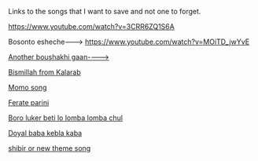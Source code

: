 Links to the songs that I want to save and not one to forget.

 https://www.youtube.com/watch?v=3CRR6ZQ1S6A

Bosonto esheche---> https://www.youtube.com/watch?v=MOiTD_jwYvE

[Another boushakhi gaan---->](https://www.youtube.com/watch?v=yEp7oG33WwQ&list=PLHeBtn5Ru9pNTahyyQPxa-pQaWfGJ8mBo&index=6)

[Bismillah from Kalarab](https://www.youtube.com/watch?v=3esv2dwzWBU&list=RDMMpmm-1T9Av-g&index=11)

[Momo song](https://www.youtube.com/watch?v=sLw1J_UUud8)

[Ferate parini](https://www.youtube.com/watch?v=I6VblvRKZ5o)

[Boro luker beti lo lomba lomba chul](https://www.youtube.com/watch?v=k6aVxcXIaX8)

[Doyal baba kebla kaba](https://www.youtube.com/watch?v=psxKsHfOlNE)

[shibir or new theme song](https://www.youtube.com/watch?v=PuL6pNhxN7U)
